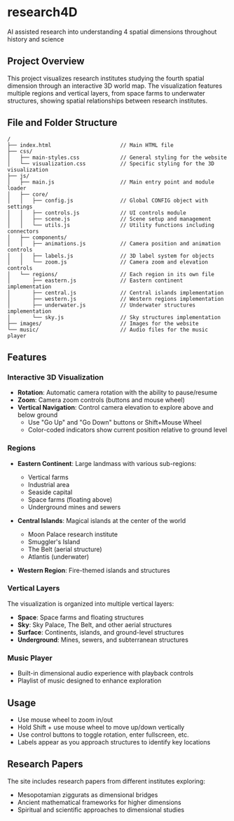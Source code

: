 # research4D
AI assisted research into understanding 4 spatial dimensions throughout history and science

## Project Overview
This project visualizes research institutes studying the fourth spatial dimension through an interactive 3D world map. The visualization features multiple regions and vertical layers, from space farms to underwater structures, showing spatial relationships between research institutes.

## File and Folder Structure

```
/
├── index.html                      // Main HTML file
├── css/
│   ├── main-styles.css             // General styling for the website
│   └── visualization.css           // Specific styling for the 3D visualization
├── js/
│   ├── main.js                     // Main entry point and module loader
│   ├── core/
│   │   ├── config.js               // Global CONFIG object with settings
│   │   ├── controls.js             // UI controls module
│   │   ├── scene.js                // Scene setup and management
│   │   └── utils.js                // Utility functions including connectors
│   ├── components/
│   │   ├── animations.js           // Camera position and animation controls
│   │   ├── labels.js               // 3D label system for objects
│   │   └── zoom.js                 // Camera zoom and elevation controls
│   └── regions/                    // Each region in its own file
│       ├── eastern.js              // Eastern continent implementation
│       ├── central.js              // Central islands implementation
│       ├── western.js              // Western regions implementation
│       ├── underwater.js           // Underwater structures implementation
│       └── sky.js                  // Sky structures implementation
├── images/                         // Images for the website
└── music/                          // Audio files for the music player
```

## Features

### Interactive 3D Visualization
- **Rotation**: Automatic camera rotation with the ability to pause/resume
- **Zoom**: Camera zoom controls (buttons and mouse wheel)
- **Vertical Navigation**: Control camera elevation to explore above and below ground
  - Use "Go Up" and "Go Down" buttons or Shift+Mouse Wheel
  - Color-coded indicators show current position relative to ground level

### Regions
- **Eastern Continent**: Large landmass with various sub-regions:
  - Vertical farms
  - Industrial area
  - Seaside capital
  - Space farms (floating above)
  - Underground mines and sewers

- **Central Islands**: Magical islands at the center of the world
  - Moon Palace research institute
  - Smuggler's Island
  - The Belt (aerial structure)
  - Atlantis (underwater)

- **Western Region**: Fire-themed islands and structures

### Vertical Layers
The visualization is organized into multiple vertical layers:
- **Space**: Space farms and floating structures
- **Sky**: Sky Palace, The Belt, and other aerial structures
- **Surface**: Continents, islands, and ground-level structures
- **Underground**: Mines, sewers, and subterranean structures

### Music Player
- Built-in dimensional audio experience with playback controls
- Playlist of music designed to enhance exploration

## Usage
- Use mouse wheel to zoom in/out
- Hold Shift + use mouse wheel to move up/down vertically
- Use control buttons to toggle rotation, enter fullscreen, etc.
- Labels appear as you approach structures to identify key locations

## Research Papers
The site includes research papers from different institutes exploring:
- Mesopotamian ziggurats as dimensional bridges
- Ancient mathematical frameworks for higher dimensions
- Spiritual and scientific approaches to dimensional studies

